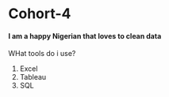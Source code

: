 # Cohort-4

#### I am a happy Nigerian that loves to clean data

WHat tools do i use? 
1. Excel
2. Tableau
3. SQL
